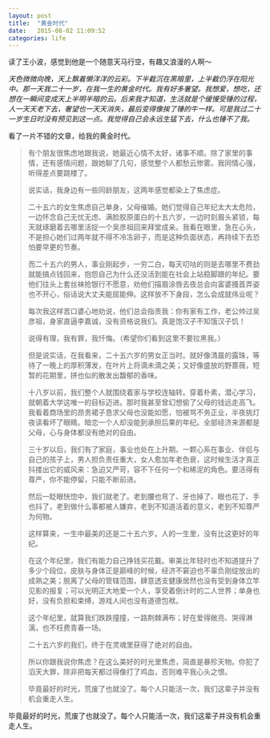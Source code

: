 ```yaml
---
layout: post
title:  "黄金时代"
date:   2015-08-02 11:09:52
categories: life
---
```


读了王小波，感觉到他是一个随意天马行空，有趣又浪漫的人啊～

*天色微微向晚，天上飘着懒洋洋的云彩。下半截沉在黑暗里，上半截仍浮在阳光中。那一天我二十一岁，在我一生的黄金时代。我有好多奢望。我想爱，想吃，还想在一瞬间变成天上半明半暗的云。后来我才知道，生活就是个缓慢受锤的过程，人一天天老下去，奢望也一天天消失，最后变得像挨了锤的牛一样。可是我过二十一岁生日时没有预见到这一点。我觉得自己会永远生猛下去，什么也锤不了我。*

看了一片不错的文章，给我的黄金时代。

> 有个朋友很焦虑地跟我说，她最近心情不太好，诸事不顺。除了家里的事情，还有感情问题，跟她聊了几句，感觉整个人都愁云惨雾。我同情心强，听得差点要跳楼了。
>
> 说实话，我身边有一些同龄朋友，这两年感觉都染上了焦虑症。
>
> 二十五六的女生焦虑自己单身，父母催婚。她们觉得自己年纪太大太危险，一边怀念自己无忧无虑、满脸胶原蛋白的十五六岁，一边时刻眉头紧锁，每天就琢磨着去哪里活捉一个吴彦祖回来拜堂成亲。我看在眼里，急在心头，不是担心她们过两年就不得不冷冻卵子，而是这种负面状态，再持续下去恐怕要早更的节奏。
> 
> 而二十五六的男人，事业刚起步，一穷二白，每天叨咕的则是去哪里不费劲就能搞点钱回来，抱怨自己为什么还没活到能在社会上站稳脚跟的年纪。要他们往头上套丝袜抢银行不愿意，劝他们描眉涂唇去夜总会向富婆搔首弄姿也不开心，俗话说大丈夫能屈能伸。这样放不下身段，怎么会成就伟业呢？
> 
> 每次我这样苦口婆心地劝说，他们总会指责我：你有家有工作，老公帅过吴彦祖，身家直逼李嘉诚，没有资格说我们。真是饱汉子不知饿汉子饥！
> 
> 说得有理，我有罪，我忏悔。（希望你们看到这里不要拉黑我。）
> 
> 但是说实话，在我看来，二十五六岁的男女正当时。就好像清晨的露珠，等待了一晚上的厚积薄发，在叶片上将滴未滴之美；又好像盛放的野蔷薇，短暂的花期里，拼也似的散发出馥郁的香味。
> 
> 十八岁以前，我们整个人就围绕着家与学校连轴转。穿着朴素，潜心学习，就朝着大学这唯一的目标迈进。那时我甚至曾幻想偷了父母的钱远走高飞。我看着商场里的昂贵裙子恳求父母也没能如愿，怕被骂不务正业，半夜挑灯夜读看坏了眼睛。暗恋一个人却没能到承担后果的年纪。全部经济来源都是父母，心与身体都没有绝对的自由。
> 
> 三十岁以后，我们有了家庭，事业也处在上升期。一颗心系在事业、伴侣与自己的孩子上，男人担负责任重大，女人愈加年老色衰，这时候生活才真正抖搂出它的威风来：急迫又严苛，容不下任何一个和稀泥的角色。要活得有尊严，你不能停留，只能不断前进。
> 
> 然后一眨眼恍惚中，我们就老了。老到腰也弯了、牙也掉了、眼也花了、手也抖了，老到做什么事都被人嫌弃，老到不知道活着的意义，老到不知尊严为何物。
> 
> 这样算来，一生中最美的还是二十五六岁。人的一生里，没有比这更好的年纪。
> 
> 在这个年纪里，我们有能力自己挣钱买花戴。审美比年轻时也不知道提升了多少个段位，皮肤与身体正是巅峰的时候，经济不窘迫也不辜负刚绽放出的成熟之美；脱离了父母的管辖范围，肆意透支健康居然也没有受到身体立竿见影的报复；可以光明正大地爱一个人，享受着倒计时的二人世界；单身也好，没有负担和束缚，游戏人间也没有道德包袱。
> 
> 这个年纪里，就算我们跌跌撞撞，一路荆棘满布；好在爱得敞亮、哭得淋漓，也不枉费青春一场。
> 
> 二十五六岁的我们，终于在灵魂里获得了绝对的自由。
> 
> 所以你跟我说你焦虑？在这么美好的时光里焦虑，简直是暴殄天物。你犯了滔天大罪，除非把每天都过得像打了鸡血，否则难平我心头之恨。
> 
> 毕竟最好的时光，荒废了也就没了。每个人只能活一次，我们这辈子并没有机会重走人生。

毕竟最好的时光，荒废了也就没了。每个人只能活一次，我们这辈子并没有机会重走人生。